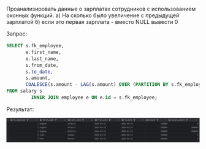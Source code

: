 Проанализировать данные о зарплатах сотрудников с использованием оконных функций.
а) На сколько было увеличение с предыдущей зарплатой
б) если это первая зарплата - вместо NULL вывести 0

Запрос:
```sql
SELECT s.fk_employee,
       e.first_name,
       e.last_name,
       s.from_date,
       s.to_date,
       s.amount,
       COALESCE(s.amount - LAG(s.amount) OVER (PARTITION BY s.fk_employee ORDER BY s.from_date), 0) AS salary_boost
FROM salary s
         INNER JOIN employee e ON e.id = s.fk_employee;
```

Результат:

![img.png](img.png)